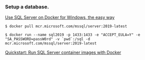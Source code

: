 ### Setup a database.

[Use SQL Server on Docker for Windows, the easy way](https://tsql.tech/use-sql-server-on-docker-for-windows-the-easy-way/)

```shell
$ docker pull mcr.microsoft.com/mssql/server:2019-latest

$ docker run --name sql2019 -p 1433:1433 -e "ACCEPT_EULA=Y" -e "SA_PASSWORD=passW0rd" -v `pwd`:/sql -d mcr.microsoft.com/mssql/server:2019-latest
```
[Quickstart: Run SQL Server container images with Docker](https://docs.microsoft.com/en-us/sql/linux/quickstart-install-connect-docker)